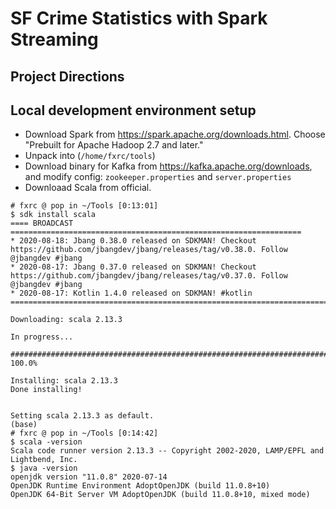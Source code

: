 # SF Crime Statistics with Spark Streaming

## Project Directions

## Local development environment setup
* Download Spark from https://spark.apache.org/downloads.html. Choose "Prebuilt for Apache Hadoop 2.7 and later."
* Unpack into (`/home/fxrc/tools`)
* Download binary for Kafka from https://kafka.apache.org/downloads, and modify config: `zookeeper.properties` and `server.properties`
* Downloaad Scala from official.
```log
# fxrc @ pop in ~/Tools [0:13:01] 
$ sdk install scala               
==== BROADCAST =================================================================
* 2020-08-18: Jbang 0.38.0 released on SDKMAN! Checkout https://github.com/jbangdev/jbang/releases/tag/v0.38.0. Follow @jbangdev #jbang
* 2020-08-17: Jbang 0.37.0 released on SDKMAN! Checkout https://github.com/jbangdev/jbang/releases/tag/v0.37.0. Follow @jbangdev #jbang
* 2020-08-17: Kotlin 1.4.0 released on SDKMAN! #kotlin
================================================================================

Downloading: scala 2.13.3

In progress...

####################################################################################################################################################### 100.0%

Installing: scala 2.13.3
Done installing!


Setting scala 2.13.3 as default.
(base) 
# fxrc @ pop in ~/Tools [0:14:42] 
$ scala -version   
Scala code runner version 2.13.3 -- Copyright 2002-2020, LAMP/EPFL and Lightbend, Inc.
$ java -version
openjdk version "11.0.8" 2020-07-14
OpenJDK Runtime Environment AdoptOpenJDK (build 11.0.8+10)
OpenJDK 64-Bit Server VM AdoptOpenJDK (build 11.0.8+10, mixed mode)
```